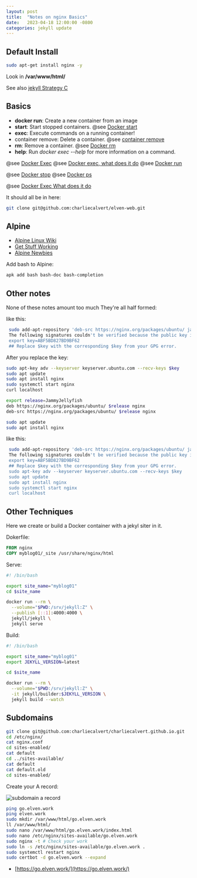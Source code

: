 ```yaml
---
layout: post
title:  "Notes on nginx Basics"
date:   2023-04-18 12:00:00 -0800
categories: jekyll update
---
```


## Default Install

``` bash
sudo apt-get install nginx -y
```

Look in **/var/www/html/**

See also [jekyll Strategy C](/setup/2023/04/18/jekyll-setup.html)

## Basics

- **docker run**: Create a new container from an image
- **start**: Start stopped containers. @see [Docker start](https://docs.docker.com/engine/reference/commandline/start/)
- **exec**: Execute commands on a running container!
- container remove: Delete a container. @see [container remove](https://docs.docker.com/engine/reference/commandline/container_rm/)
- **rm**: Remove a container. @see [Docker rm](https://docs.docker.com/engine/reference/commandline/rm/)
- **help**: Run _docker exec --help_ for more information on a command.

@see [Docker Exec](https://docs.docker.com/engine/reference/commandline/exec/)
@see [Docker exec, what does it do](https://buildvirtual.net/docker-exec-what-does-it-do/)
@see [Docker run](https://docs.docker.com/engine/reference/commandline/run/)

@see [Docker stop](https://docs.docker.com/engine/reference/commandline/stop/)
@see [Docker ps](https://docs.docker.com/engine/reference/commandline/ps/)

@see [Docker Exec What does it do](https://buildvirtual.net/docker-exec-what-does-it-do/)

It should all be in here:

``` bash
git clone git@github.com:charliecalvert/elven-web.git
```

## Alpine

- [Alpine Linux Wiki](https://wiki.alpinelinux.org/wiki/Main_Page)
- [Get Stuff Working](https://wiki.alpinelinux.org/wiki/How_to_get_regular_stuff_working)
- [Alpine Newbies](https://wiki.alpinelinux.org/wiki/Alpine_Newbies)

Add bash to Alpine:

``` bash
apk add bash bash-doc bash-completion
```

## Other notes

None of these notes amount too much They're all half formed:

like this:

``` bash
 sudo add-apt-repository 'deb-src https://nginx.org/packages/ubuntu/ jammy nginx'
 The following signatures couldn't be verified because the public key is not available: NO_PUBKEY ABF5BD827BD9BF62
 export key=ABF5BD827BD9BF62
 ## Replace $key with the corresponding $key from your GPG error.
 ```

 After you replace the key:

``` bash
sudo apt-key adv --keyserver keyserver.ubuntu.com --recv-keys $key
sudo apt update
sudo apt install nginx
sudo systemctl start nginx
curl localhost
```

``` bash
export release=JammyJellyfish
deb https://nginx.org/packages/ubuntu/ $release nginx
deb-src https://nginx.org/packages/ubuntu/ $release nginx

sudo apt update
sudo apt install nginx
```

like this:

``` bash
 sudo add-apt-repository 'deb-src https://nginx.org/packages/ubuntu/ jammy nginx'
 The following signatures couldn't be verified because the public key is not available: NO_PUBKEY ABF5BD827BD9BF62
 export key=ABF5BD827BD9BF62
 ## Replace $key with the corresponding $key from your GPG error.
 sudo apt-key adv --keyserver keyserver.ubuntu.com --recv-keys $key
 sudo apt update
 sudo apt install nginx
 sudo systemctl start nginx
 curl localhost
```

## Other Techniques

Here we create or build a Docker container with a jekyl siter in it.

Dokerfile:

``` Dockerfile
FROM nginx
COPY myblog01/_site /usr/share/nginx/html
```

Serve:

``` bash
#! /bin/bash

export site_name="myblog01"
cd $site_name

docker run --rm \
  --volume="$PWD:/srv/jekyll:Z" \
  --publish [::1]:4000:4000 \
  jekyll/jekyll \
  jekyll serve
```

Build:

``` bash
#! /bin/bash

export site_name="myblog01"
export JEKYLL_VERSION=latest

cd $site_name

docker run --rm \
  --volume="$PWD:/srv/jekyll:Z" \
  -it jekyll/builder:$JEKYLL_VERSION \
  jekyll build --watch
```

## Subdomains

``` bash
git clone git@github.com:charliecalvert/charliecalvert.github.io.git
cd /etc/nginx/
cat nginx.conf
cd sites-enabled/
cat default
cd ../sites-available/
cat default
cat default.old
cd sites-enabled/
```

Create your A record:

![subdomain a record](https://s3.amazonaws.com/bucket01.elvenware.com/images/subdomain-edit.png)

``` bash
ping go.elven.work
ping elven.work
sudo mkdir /var/www/html/go.elven.work
ll /var/www/html/
sudo nano /var/www/html/go.elven.work/index.html
sudo nano /etc/nginx/sites-available/go.elven.work
sudo nginx -t # Check your work
sudo ln -s /etc/nginx/sites-available/go.elven.work .
sudo systemctl restart nginx
sudo certbot -d go.elven.work --expand
```

- [https://go.elven.work/](https://go.elven.work/)
